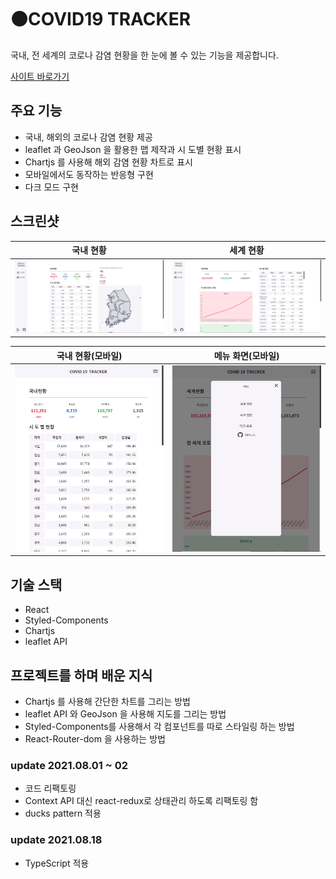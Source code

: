 # ⚫COVID19 TRACKER

국내, 전 세계의 코로나 감염 현황을 한 눈에 볼 수 있는 기능을 제공합니다.

[사이트 바로가기](https://tlatjdgh3778.github.io/covid19/)

## 주요 기능

-   국내, 해외의 코로나 감염 현황 제공
-   leaflet 과 GeoJson 을 활용한 맵 제작과 시 도별 현황 표시
-   Chartjs 를 사용해 해외 감염 현황 차트로 표시
-   모바일에서도 동작하는 반응형 구현
-   다크 모드 구현

## 스크린샷

| 국내 현황                                   | 세계 현황                                     |
| ------------------------------------------- | --------------------------------------------- |
| ![국내 현황](./screenshot/covid19-main.png) | ![세계 현황](./screenshot/covid19-main-2.png) |

| 국내 현황(모바일)                                          | 메뉴 화면(모바일)                                           |
| ---------------------------------------------------------- | ----------------------------------------------------------- |
| ![국내 현황(모바일)](./screenshot/covid19-mobile-main.png) | ![국내 현황(모바일)](./screenshot/covid19-mobile-modal.png) |

## 기술 스택

-   React
-   Styled-Components
-   Chartjs
-   leaflet API

## 프로젝트를 하며 배운 지식

-   Chartjs 를 사용해 간단한 차트를 그리는 방법
-   leaflet API 와 GeoJson 을 사용해 지도를 그리는 방법
-   Styled-Components를 사용해서 각 컴포넌트를 따로 스타일링 하는 방법
-   React-Router-dom 을 사용하는 방법

### update 2021.08.01 ~ 02

-   코드 리팩토링
-   Context API 대신 react-redux로 상태관리 하도록 리팩토링 함
-   ducks pattern 적용

### update 2021.08.18

-   TypeScript 적용
